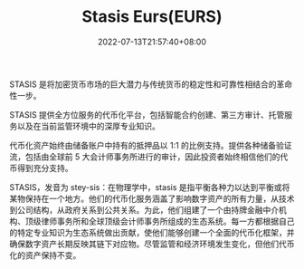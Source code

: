 ﻿---
weight: 
title: "Stasis Eurs(EURS)"
description: "EURS代币是一种虚拟金融资产，其设计目的是在区块链上代币化的欧元，它的价值与其抵押品的价值绑定"
date: 2022-07-13T21:57:40+08:00
lastmod: 2022-07-13T16:45:40+08:00
draft: false
authors: ["浮尘"]
featuredImage: "stasis-eurseurs.webp"
link: "https://stasis.net/"
tags: ["数字代币","Stasis Eurs(EURS)"]
categories: ["navigation"]
navigation: ["数字代币"]
lightgallery: true
toc: true
pinned: false
recommend: false
recommend1: false
---
STASIS 是将加密货币市场的巨大潜力与传统货币的稳定性和可靠性相结合的革命性一步。

STASIS 提供全方位服务的代币化平台，包括智能合约创建、第三方审计、托管服务以及在当前监管环境中的深厚专业知识。

代币化资产始终由储备账户中持有的抵押品以 1:1 的比例支持。提供各种储备验证流，包括由全球前 5 大会计师事务所进行的审计，因此投资者始终相信他们的代币得到充分支持。

STASIS，发音为 stey-sis：在物理学中，stasis 是指平衡各种力以达到平衡或将某物保持在一个地方。他们的代币化服务涵盖了影响数字资产的所有力量，从技术到公司结构，从政府关系到公共关系。为此，他们组建了一个由持牌金融中介机构、顶级律师事务所和全球顶级会计师事务所组成的生态系统。每一方都根据自己的特定专业知识为生态系统做出贡献，使他们能够创建一个全面的代币化框架，并确保数字资产长期反映其链下对应物。尽管监管和经济环境发生变化，但他们代币化的资产保持不变。